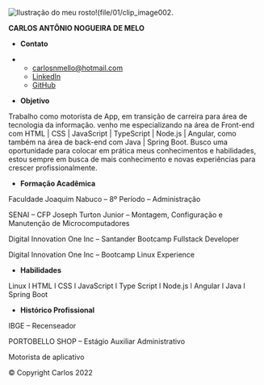 

![Ilustração do meu rosto](file:///C:/Users/carlo/AppData/Local/Temp/msohtmlclip1/01/clip_image002.jpg)!(file/01/clip_image002.

**CARLOS ANTÔNIO NOGUEIRA DE MELO**

- **Contato**

- - [carlosnmello@hotmail.com](mailto:carlosnmello@hotmail.com)
  - [LinkedIn](https://www.linkedin.com/in/carlos-antonio-74760a240/)
  - [GitHub](https://github.com/carlosnmello)

- **Objetivo**

Trabalho como motorista de App, em transição de carreira para área de tecnologia da informação. venho me especializando na área de Front-end com HTML | CSS | JavaScript | TypeScript | Node.js | Angular, como também na área de back-end com Java | Spring Boot. Busco uma oportunidade para colocar em prática meus conhecimentos e habilidades, estou sempre em busca de mais conhecimento e novas experiências para crescer profissionalmente.

- **Formação Acadêmica**

Faculdade Joaquim Nabuco – 8º Período – Administração

SENAI – CFP Joseph Turton Junior – Montagem, Configuração e Manutenção de Microcomputadores

Digital Innovation One Inc – Santander Bootcamp Fullstack Developer

Digital Innovation One Inc – Bootcamp Linux Experience

- **Habilidades**

Linux l HTML l CSS l JavaScript l Type Script l Node.js l Angular l Java l Spring Boot

- **Histórico Profissional**

IBGE – Recenseador

PORTOBELLO SHOP – Estágio Auxiliar Administrativo

Motorista de aplicativo



© Copyright Carlos 2022